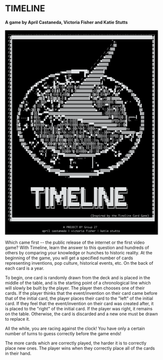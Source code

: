 # TIMELINE
#### A game by April Castaneda, Victoria Fisher and Katie Stutts

![title](title.png)


Which came first -- the public release of the internet or the first video game? With Timeline, learn the answer to this question and hundreds of others by comparing your knowledge or hunches to historic reality. At the beginning of the game, you will get a specified number of cards representing inventions, pop culture, historical events, etc. On the back of each card is a year. 

To begin, one card is randomly drawn from the deck and is placed in the middle of the table, and is the starting point of a chronological line which will slowly be built by the player. The player then chooses one of their cards. If the player thinks that the event/invention on their card came before that of the initial card, the player places their card to the "left" of the initial card. If they feel that the event/invention on their card was created after, it is placed to the "right" of the initial card. If the player was right, it remains on the table. Otherwise, the card is discarded and a new one must be drawn to replace it. 

All the while, you are racing against the clock! You have only a certain number of turns to guess correctly before the game ends!

The more cards which are correctly played, the harder it is to correctly place new ones. The player wins when they correctly place all of the cards in their hand. 
